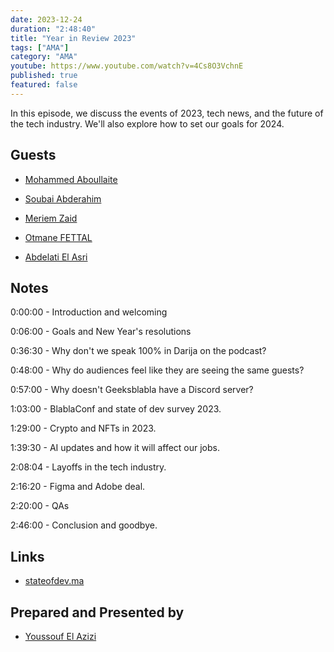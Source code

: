 ```yaml
---
date: 2023-12-24
duration: "2:48:40"
title: "Year in Review 2023"
tags: ["AMA"]
category: "AMA"
youtube: https://www.youtube.com/watch?v=4Cs8O3VchnE
published: true
featured: false
---
```


In this episode, we discuss the events of 2023, tech news, and the future of the tech industry. We'll also explore how to set our goals for 2024.

## Guests

- [Mohammed Aboullaite](https://aboullaite.me)

- [Soubai Abderahim](https://soubai.me)

- [Meriem Zaid](https://twitter.com/_iMeriem)

- [Otmane FETTAL](https://twitter.com/ofettal)

- [Abdelati El Asri](https://twitter.com/kaizendae)

## Notes

0:00:00 - Introduction and welcoming

0:06:00 - Goals and New Year's resolutions

0:36:30 - Why don't we speak 100% in Darija on the podcast?

0:48:00 - Why do audiences feel like they are seeing the same guests?

0:57:00 - Why doesn't Geeksblabla have a Discord server?

1:03:00 - BlablaConf and state of dev survey 2023.

1:29:00 - Crypto and NFTs in 2023.

1:39:30 - AI updates and how it will affect our jobs.

2:08:04 - Layoffs in the tech industry.

2:16:20 - Figma and Adobe deal.

2:20:00 - QAs

2:46:00 - Conclusion and goodbye.

## Links

- [stateofdev.ma](https://stateofdev.ma)

## Prepared and Presented by

- [Youssouf El Azizi](https://elaazizi.com/)
